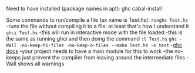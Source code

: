 Need to have installed (package names in apt):
ghc
cabal-install

Some commands to run/compile a file (ex name is Test.hs):
`runghc Test.hs`
    -runs the file without compiling it to a file. at least that's how I understand it
`ghci Test.hs`
    -this will run in interactive mode with the file loaded
    -this is the same as running ghci and then doing the command `:l Test.hs`
`ghc -Wall -no-keep-hi-files -no-keep-o-files --make Test.hs -o test`
    -[ghc docs](https://downloads.haskell.org/ghc/latest/docs/users_guide/using.html)
    -your project needs to have a main module for this to work
    -the no-keeps just prevent the compiler from leaving around the intermediate files
    -Wall shows all warnings